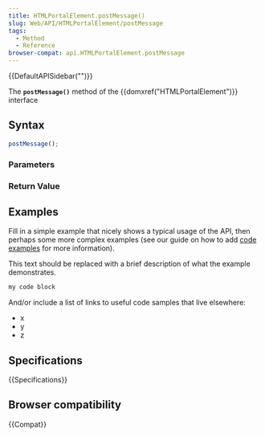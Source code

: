 ```yaml
---
title: HTMLPortalElement.postMessage()
slug: Web/API/HTMLPortalElement/postMessage
tags:
  - Method
  - Reference
browser-compat: api.HTMLPortalElement.postMessage
---
```

{{DefaultAPISidebar("")}}

The **`postMessage()`** method of the {{domxref("HTMLPortalElement")}} interface 

## Syntax

```js
postMessage();
```

### Parameters



### Return Value



## Examples

Fill in a simple example that nicely shows a typical usage of the API, then perhaps some more complex examples (see our guide on how to add [code examples](/en-US/docs/MDN/Contribute/Structures/Code_examples) for more information).

This text should be replaced with a brief description of what the example demonstrates.

```js
my code block
```

And/or include a list of links to useful code samples that live elsewhere:

*   x
*   y
*   z

## Specifications

{{Specifications}}

## Browser compatibility

{{Compat}}

